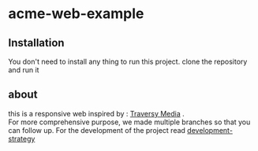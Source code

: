 # acme-web-example

## Installation
You don't need to install any thing to run this project. clone the repository and run it

## about
this is a responsive web inspired by : [Traversy Media](https://www.youtube.com/watch?v=Wm6CUkswsNw) .<br>
For more comprehensive purpose, we made multiple branches so that you can follow up. For the development of the project read [development-strategy](./development-strategy.md)
